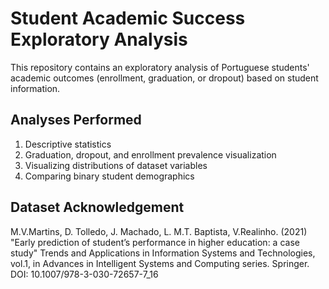# Student Academic Success Exploratory Analysis
This repository contains an exploratory analysis of Portuguese students' academic outcomes (enrollment, graduation, or dropout) based on student information. 

## Analyses Performed
1. Descriptive statistics
2. Graduation, dropout, and enrollment prevalence visualization
3. Visualizing distributions of dataset variables
4. Comparing binary student demographics

## Dataset Acknowledgement
M.V.Martins, D. Tolledo, J. Machado, L. M.T. Baptista, V.Realinho. (2021) "Early prediction of student’s performance in higher education: a case study" Trends and Applications in Information Systems and Technologies, vol.1, in Advances in Intelligent Systems and Computing series. Springer. DOI: 10.1007/978-3-030-72657-7_16
